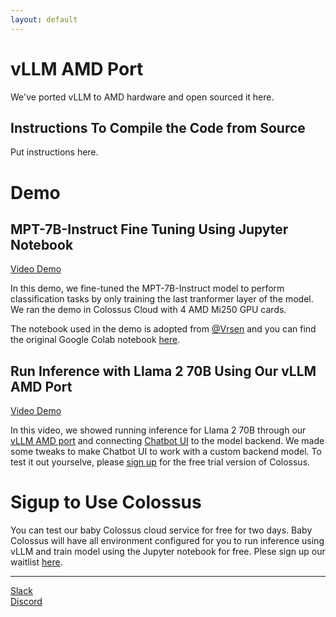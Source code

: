 ```yaml
---
layout: default
---
```


# vLLM AMD Port

We've ported vLLM to AMD hardware and open sourced it here.

## Instructions To Compile the Code from Source

Put instructions here.

# Demo
## MPT-7B-Instruct Fine Tuning Using Jupyter Notebook
[Video Demo](https://www.loom.com/share/29ce1195945d4971ab0675b2a9565ff4?sid=547557a9-bc7c-4eef-b08f-dc8d7667cc30)

In this demo, we fine-tuned the MPT-7B-Instruct model to perform classification tasks by only training the last tranformer layer of the model. We ran the demo in Colossus Cloud with 4 AMD Mi250 GPU cards.

The notebook used in the demo is adopted from [@Vrsen](https://www.youtube.com/watch?v=3de0Utr9XnI) and you can find the original Google Colab notebook [here](https://colab.research.google.com/drive/1DqKNPOzyMUXmJiJFvJITOahVDxCrA-wA).

## Run Inference with Llama 2 70B Using Our vLLM AMD Port
[Video Demo](https://www.loom.com/share/463626f7871e4340b79fe0f6f22129b1?sid=282284e5-abc6-4f31-8199-f863da792692)

In this video, we showed running inference for Llama 2 70B through our [vLLM AMD port](#vllm-amd-port) and connecting [Chatbot UI](https://github.com/mckaywrigley/chatbot-ui) to the model backend. We made some tweaks to make Chatbot UI to work with a custom backend model. To test it out yourselve, please [sign up](#sigup-to-use-colossus) for the free trial version of Colossus.

# Sigup to Use Colossus
You can test our baby Colossus cloud service for free for two days. Baby Colossus will have all environment configured for you to run inference using vLLM and train model using the Jupyter notebook for free. Plese sign up our waitlist [here](https://forms.gle/EVHTfyW1fmXEzwRQ7).

* * *
[Slack](https://join.slack.com/t/colossus-9h48252/shared_invite/zt-27wnzrsuv-Du4mNSac87lqYksM83I2pw)   
[Discord](https://discord.gg/BzAtTH9XW3)